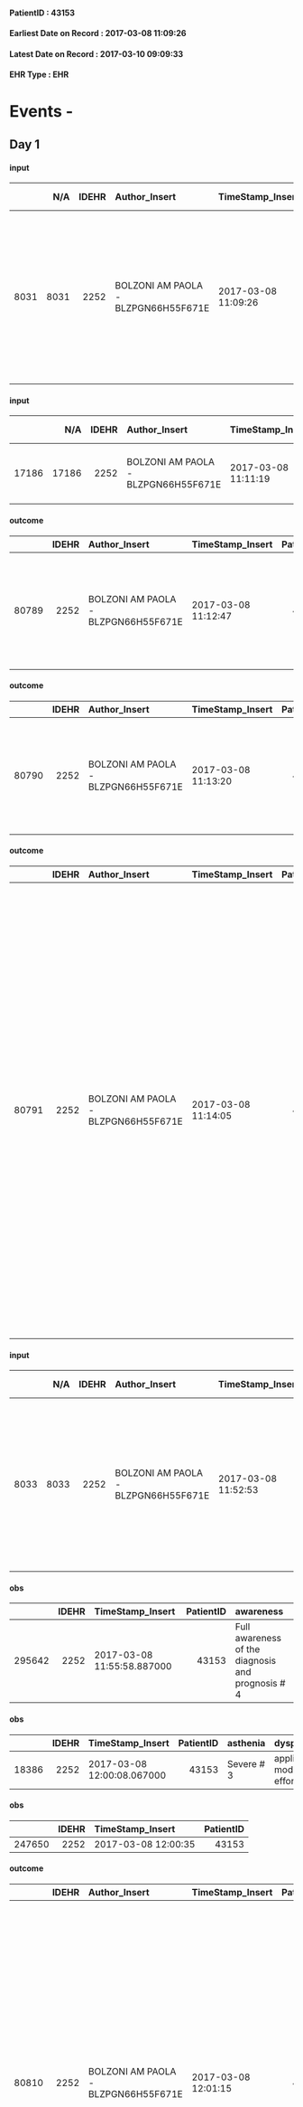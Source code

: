 
#### PatientID : 43153
#### Earliest Date on Record : 2017-03-08 11:09:26
#### Latest Date on Record : 2017-03-10 09:09:33
#### EHR Type : EHR

# Events - 

## Day 1

#### input
|      |    N/A |   IDEHR | Author_Insert                       | TimeStamp_Insert    | EHRType   |   PatientID |   IDDigitalSignDocument | persone_vicine   |   Unnamed: 0_y |   IDANAMNESI_MED |   Non_Rilevabile_y | Note_Non_Rilevabile_y   | diagnosis                                                                                                                                                                  |
|-----:|-------:|--------:|:------------------------------------|:--------------------|:----------|------------:|------------------------:|:-----------------|---------------:|-----------------:|-------------------:|:------------------------|:---------------------------------------------------------------------------------------------------------------------------------------------------------------------------|
| 8031 |   8031 |    2252 | BOLZONI AM PAOLA - BLZPGN66H55F671E | 2017-03-08 11:09:26 | EHR       |       43153 |                  676445 | N/A              |          10951 |             6111 |                  0 | NR                      | Pz affetto da mielofibrosi (diagnosi del 4/2014) in stadio terminale, refrattaria al supporto trasfusionale (ultima trasfusione effettuata il 26/1/17, da allora sospese). |

#### input
|       |    N/A |   IDEHR | Author_Insert                       | TimeStamp_Insert    | EHRType   |   PatientID |   IDDigitalSignDocument | persone_vicine   |   Unnamed: 0_y.1 |   IDDIAGNOSI_ICD |   Non_Rilevabile_y.1 | Note_Non_Rilevabile_y.1   | I_ICD                     | II_ICD                                                            | III_ICD                                                   | IV_ICD                                    | V_ICD                                     | VI_ICD                        | I_Anno   | II_Anno   | III_Anno   | I_Mese   |
|------:|-------:|--------:|:------------------------------------|:--------------------|:----------|------------:|------------------------:|:-----------------|-----------------:|-----------------:|---------------------:|:--------------------------|:--------------------------|:------------------------------------------------------------------|:----------------------------------------------------------|:------------------------------------------|:------------------------------------------|:------------------------------|:---------|:----------|:-----------|:---------|
| 17186 |  17186 |    2252 | BOLZONI AM PAOLA - BLZPGN66H55F671E | 2017-03-08 11:11:19 | EHR       |       43153 |                  676451 | N/A              |             2747 |             2747 |                    0 | NR                        | 28983 - Mielofibrosi#2615 | 41519 - Altre forme di embolia polmonare e infarto polmonare#2578 | 4149 - Cardiopatia ischemica cronica non specificata#2341 | 2449 - Ipotiroidismo non specificato#2683 | 586 - Insufficienza renale cronica#2363=0 | V667 - Cure palliative#2402=0 | 2014#54  | 2009#49   | 2004#44    | 04#04    |

#### outcome
|       |   IDEHR | Author_Insert                       | TimeStamp_Insert    |   PatientID |   IDDigitalSignDocument |   IDPAI_VIDAS | opt_problem               |   opt_problem_num | opt_obiettivo                                                                                         |   opt_obiettivo_num | ds_note   | opt_stato_problema   |   opt_stato_problema_num | opt_interventi                                                                                                             |   opt_interventi_num |
|------:|--------:|:------------------------------------|:--------------------|------------:|------------------------:|--------------:|:--------------------------|------------------:|:------------------------------------------------------------------------------------------------------|--------------------:|:----------|:---------------------|-------------------------:|:---------------------------------------------------------------------------------------------------------------------------|---------------------:|
| 80789 |    2252 | BOLZONI AM PAOLA - BLZPGN66H55F671E | 2017-03-08 11:12:47 |       43153 |                  676454 |         83010 | Altered sleep / wake # 31 |                 4 | The patient report † † he slept satisfactorily in terms of quality ¬ † both in terms of quantity # 62 |                   4 | sleepless | closed Problem # 2   |                        2 | Counseling - Sharing with the patient the therapeutic path # 522; Implementation of the PAI - Therapeutic adjustment # 519 |                    4 |

#### outcome
|       |   IDEHR | Author_Insert                       | TimeStamp_Insert    |   PatientID |   IDDigitalSignDocument |   IDPAI_VIDAS | opt_problem                                                |   opt_problem_num | opt_obiettivo                                                |   opt_obiettivo_num | opt_stato_problema   |   opt_stato_problema_num | opt_interventi                                                                                                    |   opt_interventi_num |
|------:|--------:|:------------------------------------|:--------------------|------------:|------------------------:|--------------:|:-----------------------------------------------------------|------------------:|:-------------------------------------------------------------|--------------------:|:---------------------|-------------------------:|:------------------------------------------------------------------------------------------------------------------|---------------------:|
| 80790 |    2252 | BOLZONI AM PAOLA - BLZPGN66H55F671E | 2017-03-08 11:13:20 |       43153 |                  676458 |         83012 | Impaired mobility † / limitation of physical movement # 27 |                 1 | The patient manterr√ † ¬ † ¬ † † mobilit√ the remaining # 49 |                   2 | closed Problem # 2   |                        2 | Implementation PAI - Evaluate given mobility † # 368; Educational - Teach the patient alternative movements # 370 |                    3 |

#### outcome
|       |   IDEHR | Author_Insert                       | TimeStamp_Insert    |   PatientID |   IDDigitalSignDocument |   IDPAI_VIDAS | opt_problem                     |   opt_problem_num | opt_obiettivo                                                                                                                                                                                                   |   opt_obiettivo_num | opt_stato_problema   |   opt_stato_problema_num | opt_interventi                                                                                                                                                                                                                                                                                                                                                                                                                                                                                                                       |   opt_interventi_num |
|------:|--------:|:------------------------------------|:--------------------|------------:|------------------------:|--------------:|:--------------------------------|------------------:|:----------------------------------------------------------------------------------------------------------------------------------------------------------------------------------------------------------------|--------------------:|:---------------------|-------------------------:|:-------------------------------------------------------------------------------------------------------------------------------------------------------------------------------------------------------------------------------------------------------------------------------------------------------------------------------------------------------------------------------------------------------------------------------------------------------------------------------------------------------------------------------------|---------------------:|
| 80791 |    2252 | BOLZONI AM PAOLA - BLZPGN66H55F671E | 2017-03-08 11:14:05 |       43153 |                  676460 |         83013 | Deficit in the care of s√® # 25 |                 4 | Maintain the patient's dignity, where possible, by helping him or her to accept his / her limitations, evaluating himself / herself realistically and objectively (eating, washing, dressing, eliminating) # 42 |                   4 | closed Problem # 2   |                        2 | Implementation PAI - Ensuring the right privacy # 182; PAI Implementation - completely replace the attivit√ † daily life # 183; Counseling - Encourage to express feelings about the care deficit s√® # 184; Counseling - Exploring delicately his disabilit√ † ¬ † # 185; Counseling - Exploring the patient's feelings in relation to his disabilit√ † ¬ † and its need help # 186; aids - Request supply of swivel seat bathtub # 209; Information - Giving reliable information and strengthen gi√ information † ¬ † dates # 191 |                    4 |

#### input
|      |    N/A |   IDEHR | Author_Insert                       | TimeStamp_Insert    | EHRType   |   PatientID |   IDDigitalSignDocument | persone_vicine   |   Unnamed: 0_y |   IDANAMNESI_MED |   Non_Rilevabile_y | Note_Non_Rilevabile_y   | diagnosis                                                                                                                                                                  |
|-----:|-------:|--------:|:------------------------------------|:--------------------|:----------|------------:|------------------------:|:-----------------|---------------:|-----------------:|-------------------:|:------------------------|:---------------------------------------------------------------------------------------------------------------------------------------------------------------------------|
| 8033 |   8033 |    2252 | BOLZONI AM PAOLA - BLZPGN66H55F671E | 2017-03-08 11:52:53 | EHR       |       43153 |                  676546 | N/A              |          10957 |             6113 |                  0 | NR                      | Pz affetto da mielofibrosi (diagnosi del 4/2014) in stadio terminale, refrattaria al supporto trasfusionale (ultima trasfusione effettuata il 26/1/17, da allora sospese). |

#### obs
|        |   IDEHR | TimeStamp_Insert           |   PatientID | awareness                                         |
|-------:|--------:|:---------------------------|------------:|:--------------------------------------------------|
| 295642 |    2252 | 2017-03-08 11:55:58.887000 |       43153 | Full awareness of the diagnosis and prognosis # 4 |

#### obs
|       |   IDEHR | TimeStamp_Insert           |   PatientID | asthenia   | dyspnoea                      | body_temp    | agitation_behavior_freq   | cognitive_state           |
|------:|--------:|:---------------------------|------------:|:-----------|:------------------------------|:-------------|:--------------------------|:--------------------------|
| 18386 |    2252 | 2017-03-08 12:00:08.067000 |       43153 | Severe # 3 | applicant moderate effort # 7 | Apyrexia # 0 | quiet # 0                 | continuously confused # 1 |

#### obs
|        |   IDEHR | TimeStamp_Insert    |   PatientID |
|-------:|--------:|:--------------------|------------:|
| 247650 |    2252 | 2017-03-08 12:00:35 |       43153 |

#### outcome
|       |   IDEHR | Author_Insert                       | TimeStamp_Insert    |   PatientID |   IDDigitalSignDocument |   IDPAI_VIDAS | opt_problem                         |   opt_problem_num | opt_obiettivo                                                                                                                                                                                           |   opt_obiettivo_num | opt_stato_problema   |   opt_stato_problema_num | opt_interventi                                                                                                                                                                                                                                                                                                                                                                                 |   opt_interventi_num |
|------:|--------:|:------------------------------------|:--------------------|------------:|------------------------:|--------------:|:------------------------------------|------------------:|:--------------------------------------------------------------------------------------------------------------------------------------------------------------------------------------------------------|--------------------:|:---------------------|-------------------------:|:-----------------------------------------------------------------------------------------------------------------------------------------------------------------------------------------------------------------------------------------------------------------------------------------------------------------------------------------------------------------------------------------------|---------------------:|
| 80810 |    2252 | BOLZONI AM PAOLA - BLZPGN66H55F671E | 2017-03-08 12:01:15 |       43153 |                  676565 |         83032 | Deficit in the care of s√® # 25 = 0 |                 4 | Keep the remaining capacit√ † ¬ † in taking care of s√®, helping the patient to accept their limitations, considering himself in a realistic and objective (eating, bathing, dressing, delete) # 40 = 0 |                   4 | Open Problem # 1     |                        1 | Implementation PAI - Guarantee the patient's choices based on his / her desires # 92 = 0; Implementation PAI - Replace with respect to the already compromised activities # 93 = 0; Implementation PAI - Guarantee the right privacy # 91 = 0; Implementation PAI - Help the patient in the activities in which there is still participation by maintaining a non-judgmental attitude # 94 = 0 |                    4 |

#### outcome
|       |   IDEHR | Author_Insert                       | TimeStamp_Insert    |   PatientID |   IDDigitalSignDocument |   IDPAI_VIDAS | opt_problem                                                      |   opt_problem_num | opt_obiettivo                                                    |   opt_obiettivo_num | opt_stato_problema   |   opt_stato_problema_num | opt_interventi                                                                                                                                                                       |   opt_interventi_num |
|------:|--------:|:------------------------------------|:--------------------|------------:|------------------------:|--------------:|:-----------------------------------------------------------------|------------------:|:-----------------------------------------------------------------|--------------------:|:---------------------|-------------------------:|:-------------------------------------------------------------------------------------------------------------------------------------------------------------------------------------|---------------------:|
| 80811 |    2252 | BOLZONI AM PAOLA - BLZPGN66H55F671E | 2017-03-08 12:01:48 |       43153 |                  676567 |         83033 | Impaired mobility † ¬ / limitation of physical movement # 27 = 0 |                 1 | The patient riferir√ † ¬ † a reduction in edema declive # 50 = 0 |                   4 | Open Problem # 1     |                        1 | PAI Implementation - properly I administer the drugs as prescription # 375 = 0; PAI Implementation - Position the patient appropriately depending on the location of edema # 371 = 0 |                    4 |

#### outcome
|       |   IDEHR | Author_Insert                       | TimeStamp_Insert    |   PatientID |   IDDigitalSignDocument |   IDPAI_VIDAS | opt_problem                   |   opt_problem_num | opt_obiettivo                                                                                              |   opt_obiettivo_num | opt_stato_problema   |   opt_stato_problema_num | opt_interventi                                                                                                                                                                                                 |   opt_interventi_num |
|------:|--------:|:------------------------------------|:--------------------|------------:|------------------------:|--------------:|:------------------------------|------------------:|:-----------------------------------------------------------------------------------------------------------|--------------------:|:---------------------|-------------------------:|:---------------------------------------------------------------------------------------------------------------------------------------------------------------------------------------------------------------|---------------------:|
| 80812 |    2252 | BOLZONI AM PAOLA - BLZPGN66H55F671E | 2017-03-08 12:02:19 |       43153 |                  676568 |         83034 | Altered sleep / wake # 31 = 0 |                 4 | The patient will report satisfactory conditions in terms of quality both in terms of quantity and # 62 = 0 |                   4 | Open Problem # 1     |                        1 | PAI Implementation - properly I administer the drugs as prescription # 520 = 0; PAI Implementation - To evaluate the efficacy of drug delivery # 521 = 0; PAI Implementation - therapeutic upgrading # 519 = 0 |                    4 |

#### obs
|        |   IDEHR | TimeStamp_Insert           |   PatientID |
|-------:|--------:|:---------------------------|------------:|
| 295646 |    2252 | 2017-03-08 13:49:44.027000 |       43153 |

#### obs
|       |   IDEHR | TimeStamp_Insert           |   PatientID | personal_hygiene   | mobility      | active_diuresis     | asthenia   | dyspnoea               | motor_performance                                                                                | diet     | cognitive_state          |
|------:|--------:|:---------------------------|------------:|:-------------------|:--------------|:--------------------|:-----------|:-----------------------|:-------------------------------------------------------------------------------------------------|:---------|:-------------------------|
| 62456 |    2252 | 2017-03-08 13:55:19.360000 |       43153 | Employee # 4       | With Aids # 1 | active diuresis # 0 | Severe # 2 | from severe stress # 2 | 40% - Patient incapacitated, it requires continuous care, bedridden for pi√π 50% of the day # 04 | Free # 0 | confused - sometimes # 0 |

#### obs
|        |   IDEHR | TimeStamp_Insert    |   PatientID |
|-------:|--------:|:--------------------|------------:|
| 247677 |    2252 | 2017-03-08 13:59:13 |       43153 |

#### input
|      |    N/A |   Unnamed: 0_x |   IDANAMNESI_INF |   IDEHR | Author_Insert                    | TimeStamp_Insert           | EHRType   |   PatientID |   IDDigitalSignDocument |   Non_Rilevabile_x | Note_Non_Rilevabile_x   | sonno_riposo                         | perc_salute                                       | rapporti_fam   | persone_vicine   | Caregiver   | Religion     |
|-----:|-------:|---------------:|-----------------:|--------:|:---------------------------------|:---------------------------|:----------|------------:|------------------------:|-------------------:|:------------------------|:-------------------------------------|:--------------------------------------------------|:---------------|:-----------------|:------------|:-------------|
| 3328 |   3328 |           3718 |             4499 |    2252 | MANENTI ELENA - MNNLNE78E63A794M | 2017-03-08 14:00:00.477000 | EHR       |       43153 |                  676769 |                  0 | NR                      | Insomnia # 0, # 1 daytime sleepiness | perdit√ † Performance # 0; increased asthenia # 3 | is # 0         | N/A              | wife        | Catholic # 0 |

#### obs
|        |   IDEHR | TimeStamp_Insert    |   PatientID |
|-------:|--------:|:--------------------|------------:|
| 247690 |    2252 | 2017-03-08 16:13:22 |       43153 |

#### obs
|        |   IDEHR | TimeStamp_Insert           |   PatientID | opt_cooperation   | asthenia     | dyspnoea           | motor_performance                                | body_temp    | agitation_behavior_freq   | diet     | cognitive_state          | consumption_help   |
|-------:|--------:|:---------------------------|------------:|:------------------|:-------------|:-------------------|:-------------------------------------------------|:-------------|:--------------------------|:---------|:-------------------------|:-------------------|
| 110870 |    2252 | 2017-03-08 16:35:39.100000 |       43153 | Collaborating # 0 | Moderate # 1 | Modest efforts # 2 | only ambulate with aid or use the wheelchair # 2 | Apyrexia # 1 | quiet # 0                 | free 0 # | confused - sometimes # 0 | Independent # 0    |

#### obs
|        |   IDEHR | TimeStamp_Insert    |   PatientID |
|-------:|--------:|:--------------------|------------:|
| 159397 |    2252 | 2017-03-08 16:44:48 |       43153 |

#### obs
|       |   IDEHR | TimeStamp_Insert           |   PatientID | personal_hygiene   | urine_elimination   | mobility      | active_diuresis     | asthenia   | dyspnoea               | motor_performance                                                                                | diet     | cognitive_state          | feces_elimination   | consumption_help   |
|------:|--------:|:---------------------------|------------:|:-------------------|:--------------------|:--------------|:--------------------|:-----------|:-----------------------|:-------------------------------------------------------------------------------------------------|:---------|:-------------------------|:--------------------|:-------------------|
| 62468 |    2252 | 2017-03-08 17:00:42.573000 |       43153 | Employee # 4       | With help # 2       | With Aids # 1 | active diuresis # 0 | Severe # 2 | from severe stress # 2 | 40% - Patient incapacitated, it requires continuous care, bedridden for pi√π 50% of the day # 04 | Free # 0 | confused - sometimes # 0 | With help # 2       | Independent # 0    |

#### obs
|        |   IDEHR | TimeStamp_Insert    |   PatientID | pain_freq      | pain_relief   |
|-------:|--------:|:--------------------|------------:|:---------------|:--------------|
| 247725 |    2252 | 2017-03-09 05:38:02 |       43153 | Occasional # 4 | 80% # 8       |

#### obs
|        |   IDEHR | TimeStamp_Insert           |   PatientID | opt_cooperation   | chk_ausili_presidi   | asthenia     | body_temp    | agitation_behavior_freq   | diet     | cognitive_state          | consumption_help   |
|-------:|--------:|:---------------------------|------------:|:------------------|:---------------------|:-------------|:-------------|:--------------------------|:---------|:-------------------------|:-------------------|
| 110899 |    2252 | 2017-03-09 06:36:15.817000 |       43153 | Collaborating # 0 | absorbency # 0       | Moderate # 1 | Apyrexia # 1 | quiet # 0                 | free 0 # | confused - sometimes # 0 | Independent # 0    |

#### obs
|        |   IDEHR | TimeStamp_Insert    |   PatientID |
|-------:|--------:|:--------------------|------------:|
| 159416 |    2252 | 2017-03-09 06:37:01 |       43153 |

#### obs
|       |   IDEHR | TimeStamp_Insert           |   PatientID | chk_eloquence     | asthenia   | dyspnoea                      | body_temp    | agitation_behavior_freq   | cognitive_state           |
|------:|--------:|:---------------------------|------------:|:------------------|:-----------|:------------------------------|:-------------|:--------------------------|:--------------------------|
| 18401 |    2252 | 2017-03-09 09:36:06.313000 |       43153 | confabulation # 1 | Severe # 3 | applicant moderate effort # 7 | Apyrexia # 0 | agitated at night # 3     | continuously confused # 1 |

#### obs
|        |   IDEHR | TimeStamp_Insert    |   PatientID |
|-------:|--------:|:--------------------|------------:|
| 247745 |    2252 | 2017-03-09 09:37:03 |       43153 |

#### obs
|        |   IDEHR | TimeStamp_Insert           |   PatientID | opt_attitude   | motor_performance                            |
|-------:|--------:|:---------------------------|------------:|:---------------|:---------------------------------------------|
| 121273 |    2252 | 2017-03-09 10:31:20.297000 |       43153 | Positive # 0   | ambulate with assistance and supervision # 1 |

#### obs
|        |   IDEHR | TimeStamp_Insert           |   PatientID | opt_attitude   | motor_performance                            |
|-------:|--------:|:---------------------------|------------:|:---------------|:---------------------------------------------|
| 121274 |    2252 | 2017-03-09 10:33:16.873000 |       43153 | Positive # 0   | ambulate with assistance and supervision # 1 |


## Day 2

#### obs
|        |   IDEHR | TimeStamp_Insert    |   PatientID |
|-------:|--------:|:--------------------|------------:|
| 247781 |    2252 | 2017-03-09 11:33:34 |       43153 |

#### obs
|       |   IDEHR | TimeStamp_Insert           |   PatientID | personal_hygiene   | mobility      | active_diuresis     | asthenia   | dyspnoea               | motor_performance                                                                                  | diet     | cognitive_state          | consumption_help   |
|------:|--------:|:---------------------------|------------:|:-------------------|:--------------|:--------------------|:-----------|:-----------------------|:---------------------------------------------------------------------------------------------------|:---------|:-------------------------|:-------------------|
| 62508 |    2252 | 2017-03-09 14:37:48.020000 |       43153 | Employee # 4       | With Aids # 1 | active diuresis # 0 | Severe # 2 | from severe stress # 2 | 30% - Patient with directions to the hospital or home hospitalization, intensive home support # 03 | Free # 0 | confused - sometimes # 0 | # 4 employees      |

#### obs
|        |   IDEHR | TimeStamp_Insert           |   PatientID | chk_ausili_presidi   | cognitive_state          |
|-------:|--------:|:---------------------------|------------:|:---------------------|:-------------------------|
| 110930 |    2252 | 2017-03-09 17:14:24.353000 |       43153 | absorbency # 0       | confused - sometimes # 0 |

#### obs
|        |   IDEHR | TimeStamp_Insert    |   PatientID |
|-------:|--------:|:--------------------|------------:|
| 159443 |    2252 | 2017-03-09 17:15:03 |       43153 |

#### obs
|        |   IDEHR | TimeStamp_Insert    |   PatientID | breath     | consolability           | body_language   | facial_expression           |
|-------:|--------:|:--------------------|------------:|:-----------|:------------------------|:----------------|:----------------------------|
| 279258 |    2252 | 2017-03-09 17:19:45 |       43153 | Normal 0 # | Not for consolation # 0 | Relaxed # 0     | Smiling or inexpressive # 0 |

#### obs
|        |   IDEHR | TimeStamp_Insert    |   PatientID | breath                                                                          | consolability           | body_language   | facial_expression           |
|-------:|--------:|:--------------------|------------:|:--------------------------------------------------------------------------------|:------------------------|:----------------|:----------------------------|
| 279266 |    2252 | 2017-03-10 04:06:47 |       43153 | Breath at times altered. Short periods of hyperventilation (breathing hard) # 1 | Not for consolation # 0 | Relaxed # 0     | Smiling or inexpressive # 0 |

#### obs
|        |   IDEHR | TimeStamp_Insert    |   PatientID | breath                                                                          | consolability           | body_language   | facial_expression           |
|-------:|--------:|:--------------------|------------:|:--------------------------------------------------------------------------------|:------------------------|:----------------|:----------------------------|
| 279267 |    2252 | 2017-03-10 04:10:46 |       43153 | Breath at times altered. Short periods of hyperventilation (breathing hard) # 1 | Not for consolation # 0 | Relaxed # 0     | Smiling or inexpressive # 0 |

#### obs
|        |   IDEHR | TimeStamp_Insert           |   PatientID | chk_ausili_presidi   | dyspnoea    | motor_performance              | body_temp    |
|-------:|--------:|:---------------------------|------------:|:---------------------|:------------|:-------------------------------|:-------------|
| 110949 |    2252 | 2017-03-10 05:43:42.947000 |       43153 | absorbency # 0       | at rest # 0 | bedridden, nontransferable # 5 | Apyrexia # 1 |

#### obs
|        |   IDEHR | TimeStamp_Insert    |   PatientID | breath                                                                          | consolability           | body_language   | facial_expression           |
|-------:|--------:|:--------------------|------------:|:--------------------------------------------------------------------------------|:------------------------|:----------------|:----------------------------|
| 279270 |    2252 | 2017-03-10 05:44:21 |       43153 | Breath at times altered. Short periods of hyperventilation (breathing hard) # 1 | Not for consolation # 0 | Relaxed # 0     | Smiling or inexpressive # 0 |

#### obs
|       |   IDEHR | TimeStamp_Insert           |   PatientID | personal_hygiene   | urine_elimination   | mobility   | hemorrhagic_manifestation   | speech   | cough   | nausea   | memory_deficit   | cognitive_deficit   | active_diuresis   | lack_of_appetite   | asthenia   | cachexia   | dyspnoea   | motor_performance   | body_temp   | mood   | diet   | cognitive_state   | feces_elimination   | consumption_help   |
|------:|--------:|:---------------------------|------------:|:-------------------|:--------------------|:-----------|:----------------------------|:---------|:--------|:---------|:-----------------|:--------------------|:------------------|:-------------------|:-----------|:-----------|:-----------|:--------------------|:------------|:-------|:-------|:------------------|:--------------------|:-------------------|
| 62543 |    2252 | 2017-03-10 06:47:05.917000 |       43153 | NR                 | NR                  | NR         | NR                          | NR       | NR      | NR       | NR               | NR                  | NR                | NR                 | NR         | NR         | NR         | NR                  | NR          | NR     | NR     | NR                | NR                  | NR                 |

#### outcome
|       |   IDEHR | Author_Insert                           | TimeStamp_Insert    |   PatientID |   IDDigitalSignDocument |   IDPAI_VIDAS | opt_problem                   |   opt_problem_num | opt_obiettivo                                                                                              |   opt_obiettivo_num | ds_note      | opt_stato_problema   |   opt_stato_problema_num | opt_interventi                                                                                                                                                                                                 |   opt_interventi_num |
|------:|--------:|:----------------------------------------|:--------------------|------------:|------------------------:|--------------:|:------------------------------|------------------:|:-----------------------------------------------------------------------------------------------------------|--------------------:|:-------------|:---------------------|-------------------------:|:---------------------------------------------------------------------------------------------------------------------------------------------------------------------------------------------------------------|---------------------:|
| 81173 |    2252 | ESPINOZA C. JULIO C. - SPNJCS71M24Z611L | 2017-03-10 07:43:40 |       43153 |                  678655 |         83395 | Altered sleep / wake # 31 = 0 |                 4 | The patient will report satisfactory conditions in terms of quality both in terms of quantity and # 62 = 0 |                   4 | patient died | closed Problem # 2   |                        2 | PAI Implementation - properly I administer the drugs as prescription # 520 = 0; PAI Implementation - To evaluate the efficacy of drug delivery # 521 = 0; PAI Implementation - therapeutic upgrading # 519 = 0 |                    4 |

#### outcome
|       |   IDEHR | Author_Insert                           | TimeStamp_Insert    |   PatientID |   IDDigitalSignDocument |   IDPAI_VIDAS | opt_problem                   |   opt_problem_num | opt_obiettivo                                                                                              |   opt_obiettivo_num | ds_note      | opt_stato_problema   |   opt_stato_problema_num | opt_interventi                                                                                                                                                                                                 |   opt_interventi_num |
|------:|--------:|:----------------------------------------|:--------------------|------------:|------------------------:|--------------:|:------------------------------|------------------:|:-----------------------------------------------------------------------------------------------------------|--------------------:|:-------------|:---------------------|-------------------------:|:---------------------------------------------------------------------------------------------------------------------------------------------------------------------------------------------------------------|---------------------:|
| 81175 |    2252 | ESPINOZA C. JULIO C. - SPNJCS71M24Z611L | 2017-03-10 07:45:59 |       43153 |                  678659 |         83397 | Altered sleep / wake # 31 = 0 |                 4 | The patient will report satisfactory conditions in terms of quality both in terms of quantity and # 62 = 0 |                   4 | patient died | closed Problem # 2   |                        2 | PAI Implementation - properly I administer the drugs as prescription # 520 = 0; PAI Implementation - To evaluate the efficacy of drug delivery # 521 = 0; PAI Implementation - therapeutic upgrading # 519 = 0 |                    4 |

#### outcome
|       |   IDEHR | Author_Insert                           | TimeStamp_Insert    |   PatientID |   IDDigitalSignDocument |   IDPAI_VIDAS | opt_problem                                                      |   opt_problem_num | opt_obiettivo                                                    |   opt_obiettivo_num | ds_note   | opt_stato_problema   |   opt_stato_problema_num | opt_interventi                                                                                                                                                                       |   opt_interventi_num |
|------:|--------:|:----------------------------------------|:--------------------|------------:|------------------------:|--------------:|:-----------------------------------------------------------------|------------------:|:-----------------------------------------------------------------|--------------------:|:----------|:---------------------|-------------------------:|:-------------------------------------------------------------------------------------------------------------------------------------------------------------------------------------|---------------------:|
| 81176 |    2252 | ESPINOZA C. JULIO C. - SPNJCS71M24Z611L | 2017-03-10 07:46:39 |       43153 |                  678660 |         83398 | Impaired mobility † ¬ / limitation of physical movement # 27 = 0 |                 1 | The patient riferir√ † ¬ † a reduction in edema declive # 50 = 0 |                   4 | Pz. Died  | closed Problem # 2   |                        2 | PAI Implementation - properly I administer the drugs as prescription # 375 = 0; PAI Implementation - Position the patient appropriately depending on the location of edema # 371 = 0 |                    4 |

#### outcome
|       |   IDEHR | Author_Insert                           | TimeStamp_Insert    |   PatientID |   IDDigitalSignDocument |   IDPAI_VIDAS | opt_problem                         |   opt_problem_num | opt_obiettivo                                                                                                                                                                                           |   opt_obiettivo_num | ds_note   | opt_stato_problema   |   opt_stato_problema_num | opt_interventi                                                                                                                                                                                                                                                                                                                                                                                 |   opt_interventi_num |
|------:|--------:|:----------------------------------------|:--------------------|------------:|------------------------:|--------------:|:------------------------------------|------------------:|:--------------------------------------------------------------------------------------------------------------------------------------------------------------------------------------------------------|--------------------:|:----------|:---------------------|-------------------------:|:-----------------------------------------------------------------------------------------------------------------------------------------------------------------------------------------------------------------------------------------------------------------------------------------------------------------------------------------------------------------------------------------------|---------------------:|
| 81177 |    2252 | ESPINOZA C. JULIO C. - SPNJCS71M24Z611L | 2017-03-10 07:47:20 |       43153 |                  678661 |         83399 | Deficit in the care of s√® # 25 = 0 |                 4 | Keep the remaining capacit√ † ¬ † in taking care of s√®, helping the patient to accept their limitations, considering himself in a realistic and objective (eating, bathing, dressing, delete) # 40 = 0 |                   4 | Pz. Died  | closed Problem # 2   |                        2 | Implementation PAI - Guarantee the patient's choices based on his / her desires # 92 = 0; Implementation PAI - Replace with respect to the already compromised activities # 93 = 0; Implementation PAI - Guarantee the right privacy # 91 = 0; Implementation PAI - Help the patient in the activities in which there is still participation by maintaining a non-judgmental attitude # 94 = 0 |                    4 |

#### death
|      |   IDDecesso |   IDEHR | Author_Insert                    | TimeStamp_Insert    |   PatientID |   IDDigitalSignDocument | Date                | Luogo_decesso     |
|-----:|------------:|--------:|:---------------------------------|:--------------------|------------:|------------------------:|:--------------------|:------------------|
| 1790 |        1804 |    2252 | Mauro Roberta - MRARRT80P65M102I | 2017-03-10 09:09:33 |       43153 |                  678764 | 2017-03-10 06:30:00 | Vidas Hospice # 1 |


